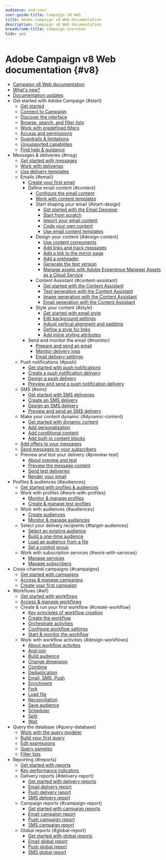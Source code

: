 ```yaml
---
audience: end-user
user-guide-title: Campaign v8 Web
title: Adobe Campaign v8 Web Documentation
description: Campaign v8 Web documentation
breadcrumb-title: Campaign overview
hide: yes
---
```


# Adobe Campaign v8 Web documentation {#v8}

+ [Campaign v8 Web documentation](campaign-web-home.md)
+ [What's new?](rn/whats-new.md)
+ [Documentation updates](rn/documentation-updates.md)
+ Get started with Adobe Campaign {#start}
  + [Get started](get-started/get-started.md)
  + [Connect to Campaign](get-started/connect-to-campaign.md)
  + [Discover the interface](get-started/user-interface.md)
  + [Browse, search, and filter lists](get-started/list-filters.md)
  + [Work with predefined filters](get-started/predefined-filters.md)
  + [Access and permissions](get-started/permissions.md)
  + [Guardrails & limitations](get-started/guardrails.md)
  + [Unsupported capabilites](get-started/unsupported.md)
  + [Find help & guidance](get-started/using-ai.md)
+ Messages & deliveries {#msg}
  + [Get started with messages](msg/gs-messages.md)
  + [Work with deliveries](msg/gs-deliveries.md)
  + [Use delivery templates](msg/delivery-template.md)
  + Emails {#email}
    + [Create your first email](email/create-email.md)
    + Define email content {#content}
      + [Configure the email content](email/edit-content.md)
      + [Work with content templates](email/create-email-templates.md)
      + Start shaping your email {#start-design}
        + [Get started with the Email Designer](email/get-started-email-designer.md)
        + [Start from scratch ](email/create-email-content.md)
        + [Import your email content](email/existing-content.md)
        + [Code your own content](email/code-content.md)
        + [Use email content templates](email/use-email-templates.md)
      + Design your content {#design-content}
        + [Use content components](email/content-components.md)
        + [Add links and track messages](email/message-tracking.md)
        + [Add a link to the mirror page](email/mirror-page.md)
        + [Add a preheader](email/preheader.md)
        + [Generate the text version](email/text-version-email.md)
        + [Manage assets with Adobe Experience Manager Assets as a Cloud Service](email/aem-assets.md)
      + Content Assistant {#content-assistant}
        + [Get started with the Content Assistant](email/generative-gs.md)
        + [Text generation with the Content Assistant](email/generative-content.md)
        + [Image generation with the Content Assistant](email/generative-image.md)
        + [Email generation with the Content Assistant](email/generative-email.md)
      + Style your content {#style}
        + [Get started with email style](email/get-started-email-style.md)
        + [Edit background settings](email/backgrounds.md)
        + [Adjust vertical alignment and padding](email/alignment-and-padding.md)
        + [Define a style for links](email/styling-links.md)
        + [Add inline styling attributes](email/inline-styling.md)
    + Send and monitor the email {#monitor}
      + [Prepare and send an email](monitor/prepare-send.md)
      + [Monitor delivery logs](monitor/delivery-logs.md)
      + [Email delivery settings](advanced-settings/delivery-settings.md)
  + Push notifications {#push}
    + [Get started with push notifications](push/gs-push.md)
    + [Create a push notification delivery](push/create-push.md)
    + [Design a push delivery](push/content-push.md)
    + [Preview and send a push notification delivery](push/send-push.md)
  + SMS {#sms}
    + [Get started with SMS deliveries](sms/gs-sms.md)
    + [Create an SMS delivery](sms/create-sms.md)
    + [Design an SMS delivery ](sms/content-sms.md)
    + [Preview and send an SMS delivery ](sms/send-sms.md)
  + Make your content dynamic {#dynamic-content}
    + [Get started with dynamic content](personalization/gs-personalization.md)
    + [Add personalization](personalization/personalize.md)
    + [Add conditional content](personalization/conditions.md)
    + [Add built-in content blocks](personalization/content-blocks.md)
  + [Add offers to your messages](msg/offers.md)
  + [Send messages to your subscribers](msg/send-to-subscribers.md)
  + Preview and test your delivery {#preview-test}
    + [About preview and test](preview-test/preview-test.md) 
    + [Preview the message content](preview-test/preview-content.md)
    + [Send test deliveries](preview-test/test-deliveries.md)
    + [Render your email](preview-test/email-rendering.md)
+ Profiles & audiences {#audiences}
  + [Get started with profiles & audiences](audience/gs-audiences-recipients.md)
  + Work with profiles {#work-with-profiles}
    + [Monitor & manage profiles](audience/about-recipients.md)
    + [Create & manage test profiles](audience/test-profiles.md)
  + Work with audiences {#audiences}
    + [Create audiences](audience/create-audience.md)
    + [Monitor & manage audiences](audience/manage-audience.md)
  + Select your delivery recipients {#target-audiences}
    + [Select an existing audience](audience/add-audience.md)
    + [Build a one-time audience](audience/one-time-audience.md)
    + [Load an audience from a file](audience/file-audience.md)
    + [Set a control group](audience/control-group.md)
  + Work with subscription services {#work-with-services}
    + [Manage services](audience/manage-services.md)
    + [Manage subscribers](audience/manage-subscribers.md)
+ Cross-channel campaigns {#campaigns}
  + [Get started with campaigns](campaigns/gs-campaigns.md)
  + [Access & manage campaigns](campaigns/manage-campaigns.md)
  + [Create your first campaign](campaigns/create-campaigns.md)
+ Workflows {#wf}
  + [Get started with workflows](workflows/gs-workflows.md)
  + [Access & manage workflows](workflows/access-monitor.md)
  + Create & run your first workflow {#create-workflow}
    + [Key principles of workflow creation](workflows/gs-workflow-creation.md)
    + [Create the workflow](workflows/create-workflow.md)
    + [Orchestrate activities](workflows/orchestrate-activities.md)
    + [Configure workflow settings](workflows/workflow-settings.md)
    + [Start & monitor the workflow](workflows/start-monitor-workflows.md)
  + Work with workflow activities {#design-workflows}
    + [About workflow activites](workflows/activities/about-activities.md)
    + [And-join](workflows/activities/and-join.md)
    + [Build audience](workflows/activities/build-audience.md)
    + [Change dimension](workflows/activities/change-dimension.md)
    + [Combine](workflows/activities/combine.md)
    + [Deduplication](workflows/activities/deduplication.md)
    + [Email, SMS, Push](workflows/activities/channels.md)
    + [Enrichment](workflows/activities/enrichment.md)
    + [Fork](workflows/activities/fork.md)
    + [Load file](workflows/activities/load-file.md)
    + [Reconciliation](workflows/activities/reconciliation.md)
    + [Save audience](workflows/activities/save-audience.md)
    + [Scheduler](workflows/activities/scheduler.md)
    + [Split](workflows/activities/split.md)
    + [Wait](workflows/activities/wait.md)
+ Query the database {#query-database}
  + [Work with the query modeler](query/query-modeler-overview.md)
  + [Build your first query](query/build-query.md)
  + [Edit expressions](query/expression-editor.md)
  + [Query samples](query/query-samples.md)
  + [Filter lists](query/filter.md)
+ Reporting {#reports}
  + [Get started with reports](reporting/gs-reports.md)
  + [Key performance indicators](reporting/kpis.md)
  + Delivery reports {#delivery-report}
    + [Get started with delivery reports](reporting/delivery-reports.md)
    + [Email delivery report](reporting/email-report.md)
    + [Push delivery report](reporting/push-report.md)
    + [SMS delivery report](reporting/sms-report.md)
  + Campaign reports {#campaign-report}
    + [Get started with campaign reports](reporting/campaign-reports.md)
    + [Email campaign report](reporting/campaign-reports-email.md)
    + [Push campaign report](reporting/campaign-reports-push.md)
    + [SMS campaign report](reporting/campaign-reports-sms.md)
  + Global reports {#global-report}
    + [Get started with global reports](reporting/global-reports.md)
    + [Email global report](reporting/global-report-email.md)
    + [Push global report](reporting/global-report-push.md)
    + [SMS global report](reporting/global-report-sms.md)
